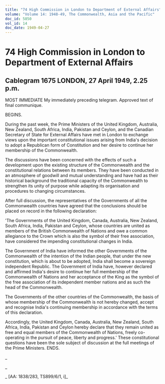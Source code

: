 ```yaml
---
title: "74 High Commission in London to Department of External Affairs"
volume: "Volume 14: 1948-49, The Commonwealth, Asia and the Pacific"
doc_id: 5850
vol_id: 14
doc_date: 1949-04-27
---
```


# 74 High Commission in London to Department of External Affairs

## Cablegram 1675 LONDON, 27 April 1949, 2.25 p.m.

MOST IMMEDIATE My immediately preceding telegram. Approved text of final communique.

BEGINS.

During the past week, the Prime Ministers of the United Kingdom, Australia, New Zealand, South Africa, India, Pakistan and Ceylon, and the Canadian Secretary of State for External Affairs have met in London to exchange views upon the important constitutional issues arising from India's decision to adopt a Republican form of Constitution and her desire to continue her membership of the Commonwealth.

The discussions have been concerned with the effects of such a development upon the existing structure of the Commonwealth and the constitutional relations between its members. They have been conducted in an atmosphere of goodwill and mutual understanding and have had as their historical background the traditional capacity of the Commonwealth to strengthen its unity of purpose while adapting its organisation and procedures to changing circumstances.

After full discussion, the representatives of the Governments of all the Commonwealth countries have agreed that the conclusions should be placed on record in the following declaration:

'The Governments of the United Kingdom, Canada, Australia, New Zealand, South Africa, India, Pakistan and Ceylon, whose countries are united as members of the British Commonwealth of Nations and owe a common allegiance to the Crown which is also the symbol of their free association, have considered the impending constitutional changes in India.

The Government of India have informed the other Governments of the Commonwealth of the intention of the Indian people, that under the new constitution, which is about to be adopted, India shall become a sovereign independent Republic. The Government of India have, however declared and affirmed India's desire to continue her full membership of the Commonwealth of Nations and her acceptance of the King as the symbol of the free association of its independent member nations and as such the head of the Commonwealth.

The Governments of the other countries of the Commonwealth, the basis of whose membership of the Commonwealth is not hereby changed, accept and recognise India's continuing membership in accordance with the terms of this declaration.

Accordingly, the United Kingdom, Canada, Australia, New Zealand, South Africa, India, Pakistan and Ceylon hereby declare that they remain united as free and equal members of the Commonwealth of Nations, freely co-operating in the pursuit of peace, liberty and progress.' These constitutional questions have been the sole subject of discussion at the full meetings of the Prime Ministers. ENDS.

_

_

_ [AA: 1838/283, TS899/6/1, i]_
